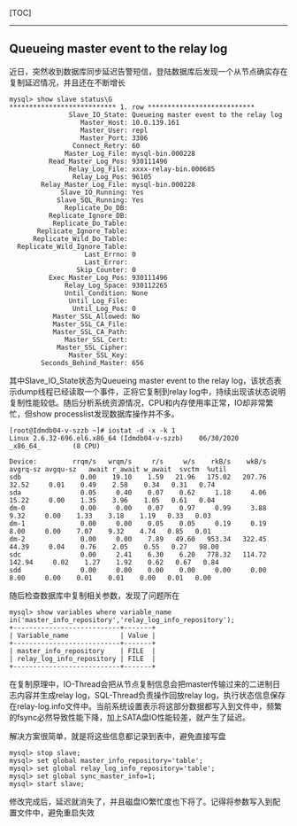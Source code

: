 [TOC]

---

## Queueing master event to the relay log

近日，突然收到数据库同步延迟告警短信，登陆数据库后发现一个从节点确实存在复制延迟情况，并且还在不断增长
```
mysql> show slave status\G
*************************** 1. row ***************************
               Slave_IO_State: Queueing master event to the relay log
                  Master_Host: 10.0.139.161
                  Master_User: repl
                  Master_Port: 3306
                Connect_Retry: 60
              Master_Log_File: mysql-bin.000228
          Read_Master_Log_Pos: 930111496
               Relay_Log_File: xxxx-relay-bin.000685
                Relay_Log_Pos: 96105
        Relay_Master_Log_File: mysql-bin.000228
             Slave_IO_Running: Yes
            Slave_SQL_Running: Yes
              Replicate_Do_DB: 
          Replicate_Ignore_DB: 
           Replicate_Do_Table: 
       Replicate_Ignore_Table: 
      Replicate_Wild_Do_Table: 
  Replicate_Wild_Ignore_Table: 
                   Last_Errno: 0
                   Last_Error: 
                 Skip_Counter: 0
          Exec_Master_Log_Pos: 930111496
              Relay_Log_Space: 930112265
              Until_Condition: None
               Until_Log_File: 
                Until_Log_Pos: 0
           Master_SSL_Allowed: No
           Master_SSL_CA_File: 
           Master_SSL_CA_Path: 
              Master_SSL_Cert: 
            Master_SSL_Cipher: 
               Master_SSL_Key: 
        Seconds_Behind_Master: 656
```

其中Slave_IO_State状态为Queueing master event to the relay log，该状态表示dump线程已经读取一个事件，正将它复制到relay log中，持续出现该状态说明复制性能较低。随后分析系统资源情况，CPU和内存使用率正常，IO却非常繁忙，但show processlist发现数据库操作并不多。
```
[root@Idmdb04-v-szzb ~]# iostat -d -x -k 1
Linux 2.6.32-696.el6.x86_64 (Idmdb04-v-szzb)    06/30/2020      _x86_64_        (8 CPU)

Device:         rrqm/s   wrqm/s     r/s     w/s    rkB/s    wkB/s avgrq-sz avgqu-sz   await r_await w_await  svctm  %util
sdb               0.00    19.10    1.59   21.96   175.02   207.76    32.52     0.01    0.49    2.58    0.34   0.31   0.74
sda               0.05     0.40    0.07    0.62     1.18     4.06    15.22     0.00    1.35    3.96    1.05   0.61   0.04
dm-0              0.00     0.00    0.07    0.97     0.99     3.88     9.32     0.00    1.33    3.18    1.19   0.33   0.03
dm-1              0.00     0.00    0.05    0.05     0.19     0.19     8.00     0.00    7.07    9.32    4.74   0.85   0.01
dm-2              0.00     0.00    7.89   49.60   953.34   322.45    44.39     0.04    0.76    2.05    0.55   0.27   98.00
sdc               0.00     2.41    6.30    6.20   778.32   114.72   142.94     0.02    1.27    1.92    0.62   0.67   0.84
sdd               0.00     0.00    0.00    0.00     0.00     0.00     8.00     0.00    0.01    0.01    0.00   0.01   0.00
```

随后检查数据库中复制相关参数，发现了问题所在
```
mysql> show variables where variable_name in('master_info_repository','relay_log_info_repository');
+---------------------------+-------+
| Variable_name             | Value |
+---------------------------+-------+
| master_info_repository    | FILE  |
| relay_log_info_repository | FILE  |
+---------------------------+-------+
```
在复制原理中，IO-Thread会把从节点复制信息会把master传输过来的二进制日志内容并生成relay log，SQL-Thread负责操作回放relay log，执行状态信息保存在relay-log.info文件中。当前系统设置表示将这部分数据都写入到文件中，频繁的fsync必然导致性能下降，加上SATA盘IO性能较差，就产生了延迟。

解决方案很简单，就是将这些信息都记录到表中，避免直接写盘
```
mysql> stop slave;
mysql> set global master_info_repository='table';
mysql> set global relay_log_info_repository='table';
mysql> set global sync_master_info=1;
mysql> start slave;
```
修改完成后，延迟就消失了，并且磁盘IO繁忙度也下将了。记得将参数写入到配置文件中，避免重启失效

## 